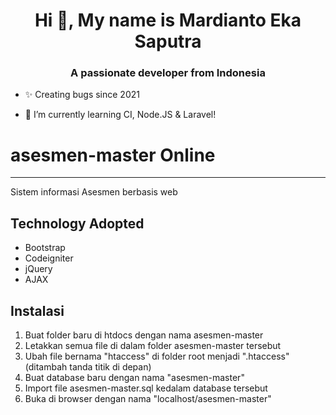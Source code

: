 <h1 align="center">Hi 👋, My name is Mardianto Eka Saputra</h1>

<h3 align="center">A passionate developer from Indonesia</h3>

- ✨ Creating bugs since 2021

- 🌱 I’m currently learning CI, Node.JS & Laravel!

# asesmen-master Online

---

Sistem informasi Asesmen berbasis web

## Technology Adopted

- Bootstrap
- Codeigniter
- jQuery
- AJAX

## Instalasi

1. Buat folder baru di htdocs dengan nama asesmen-master
2. Letakkan semua file di dalam folder asesmen-master tersebut
3. Ubah file bernama "htaccess" di folder root menjadi ".htaccess" (ditambah tanda titik di depan)
4. Buat database baru dengan nama "asesmen-master"
5. Import file asesmen-master.sql kedalam database tersebut
6. Buka di browser dengan nama "localhost/asesmen-master"
